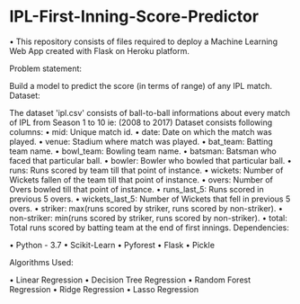 # IPL-First-Inning-Score-Predictor
• This repository consists of files required to deploy a Machine Learning Web App created with Flask on Heroku platform.

Problem statement:

Build a model to predict the score (in terms of range) of any IPL match.
Dataset:

The dataset 'ipl.csv' consists of ball-to-ball informations about every match of IPL from Season 1 to 10 ie: (2008 to 2017)
Dataset consists following columns:
• mid: Unique match id.
• date: Date on which the match was played.
• venue: Stadium where match was played.
• bat_team: Batting team name.
• bowl_team: Bowling team name.
• batsman: Batsman who faced that particular ball.
• bowler: Bowler who bowled that particular ball.
• runs: Runs scored by team till that point of instance.
• wickets: Number of Wickets fallen of the team till that point of instance.
• overs: Number of Overs bowled till that point of instance.
• runs_last_5: Runs scored in previous 5 overs.
• wickets_last_5: Number of Wickets that fell in previous 5 overs.
• striker: max(runs scored by striker, runs scored by non-striker).
• non-striker: min(runs scored by striker, runs scored by non-striker).
• total: Total runs scored by batting team at the end of first innings.
Dependencies:

• Python - 3.7
• Scikit-Learn
• Pyforest
• Flask
• Pickle

Algorithms Used:

• Linear Regression
• Decision Tree Regression
• Random Forest Regression
• Ridge Regression
• Lasso Regression


